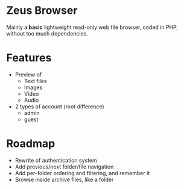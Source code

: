 # Zeus Browser
Mainly a **basic** lightweight read-only web file browser, coded in PHP, without too much dependencies.

# Features
* Preview of
    * Text files
    * Images
    * Video
    * Audio
* 2 types of account (root difference)
    * admin
    * guest

# Roadmap
* Rewrite of authentication system
* Add previous/next folder/file navigation
* Add per-folder ordering and filtering, and remember it
* Browse inside archive files, like a folder
